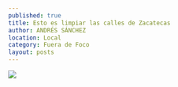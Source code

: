 ```yaml
---
published: true
title: Esto es limpiar las calles de Zacatecas
author: ANDRÉS SÁNCHEZ
location: Local
category: Fuera de Foco
layout: posts
---
```


![](http://i.imgur.com/zHyH2BMm.jpg)
